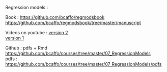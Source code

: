 Regression models :

Book : https://github.com/bcaffo/regmodsbook  
https://github.com/bcaffo/regmodsbook/tree/master/manuscript

Videos on youtube :
[version 2](https://www.youtube.com/playlist?list=PLpl-gQkQivXjqHAJd2t-J_One_fYE55tC)  
[version 1](https://www.youtube.com/playlist?list=PLpl-gQkQivXjP8-7cqclVndMZPyTiw9Dn)  

Github : pdfs + Rmd
https://github.com/bcaffo/courses/tree/master/07_RegressionModels  
pdfs : https://github.com/bcaffo/courses/tree/master/07_RegressionModels/pdfs  
